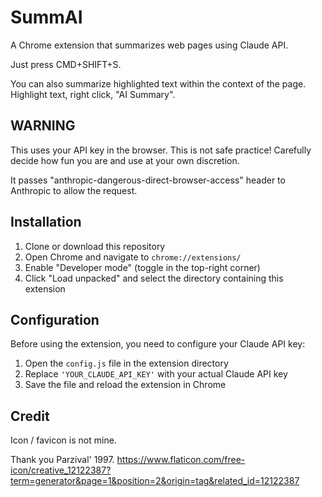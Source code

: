 # SummAI

A Chrome extension that summarizes web pages using Claude API.

Just press CMD+SHIFT+S.

You can also summarize highlighted text within the context of the page. Highlight text, right click, "AI Summary".

## WARNING

This uses your API key in the browser. This is not safe practice! Carefully decide how fun you are and use at your own discretion.

It passes "anthropic-dangerous-direct-browser-access" header to Anthropic to allow the request.

## Installation

1. Clone or download this repository
2. Open Chrome and navigate to `chrome://extensions/`
3. Enable "Developer mode" (toggle in the top-right corner)
4. Click "Load unpacked" and select the directory containing this extension

## Configuration

Before using the extension, you need to configure your Claude API key:

1. Open the `config.js` file in the extension directory
2. Replace `'YOUR_CLAUDE_API_KEY'` with your actual Claude API key
3. Save the file and reload the extension in Chrome

## Credit

Icon / favicon is not mine.

Thank you Parzival' 1997.
https://www.flaticon.com/free-icon/creative_12122387?term=generator&page=1&position=2&origin=tag&related_id=12122387
